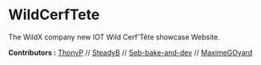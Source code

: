 # WildCerfTete

The WildX company new IOT Wild Cerf'Tête showcase Website.



**Contributors :**
[ThonyP](https://github.com/ThonyP) // [SteadyB](https://github.com/SteadyB) //
[Seb-bake-and-dev](https://github.com/Seb-bake-and-dev) // [MaximeGOyard](https://github.com/MaximeGOyard)
